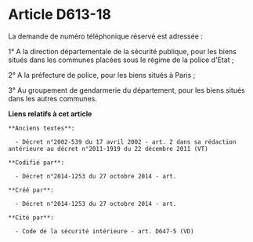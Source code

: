 # Article D613-18

La demande de numéro téléphonique réservé est adressée :

1° A la direction départementale de la sécurité publique, pour les biens situés dans les communes placées sous le régime de
la police d'Etat ;

2° A la préfecture de police, pour les biens situés à Paris ;

3° Au groupement de gendarmerie du département, pour les biens situés dans les autres communes.

**Liens relatifs à cet article**

	**Anciens textes**:

	  - Décret n°2002-539 du 17 avril 2002 - art. 2 dans sa rédaction antérieure au décret n°2011-1919 du 22 décembre 2011 (VT)

	**Codifié par**:

	  - Décret n°2014-1253 du 27 octobre 2014 - art.

	**Créé par**:

	  - Décret n°2014-1253 du 27 octobre 2014 - art.

	**Cité par**:

	  - Code de la sécurité intérieure - art. D647-5 (VD)
